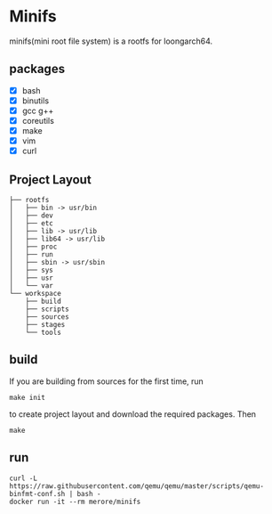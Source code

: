 # Minifs

minifs(mini root file system) is a rootfs for loongarch64.

## packages
- [x] bash
- [x] binutils
- [x] gcc g++
- [x] coreutils
- [x] make
- [x] vim
- [x] curl

## Project Layout
```
├── rootfs
│   ├── bin -> usr/bin
│   ├── dev
│   ├── etc
│   ├── lib -> usr/lib
│   ├── lib64 -> usr/lib
│   ├── proc
│   ├── run
│   ├── sbin -> usr/sbin
│   ├── sys
│   ├── usr
│   └── var
└── workspace
    ├── build
    ├── scripts
    ├── sources
    ├── stages
    └── tools
```

## build
If you are building from sources for the first time, run
```
make init
```
to create project layout and download the required packages. Then
```
make
```

## run
```
curl -L https://raw.githubusercontent.com/qemu/qemu/master/scripts/qemu-binfmt-conf.sh | bash -
docker run -it --rm merore/minifs
```
